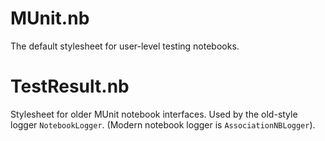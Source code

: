 # MUnit.nb

The default stylesheet for user-level testing notebooks.

# TestResult.nb

Stylesheet for older MUnit notebook interfaces. Used by the old-style logger `NotebookLogger`. (Modern notebook logger is `AssociationNBLogger`).